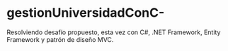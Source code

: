 # gestionUniversidadConC-
Resolviendo desafío propuesto, esta vez con C#, .NET Framework, Entity Framework y patrón de diseño MVC.
